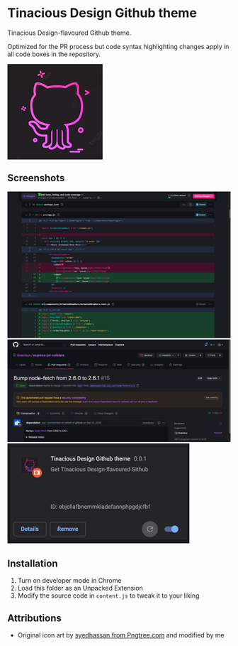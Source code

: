 # Tinacious Design Github theme

Tinacious Design-flavoured Github theme.

Optimized for the PR process but code syntax highlighting changes apply in all code boxes in the repository.

<div style="align: center">
  <img align="center" src="tinacious-github-theme-logo.png">
</div>

## Screenshots

![](screenshots/screenshot-01.png)
![](screenshots/screenshot-02.png)
![](screenshots/screenshot-03.png)

## Installation

1. Turn on developer mode in Chrome
2. Load this folder as an Unpacked Extension
3. Modify the source code in `content.js` to tweak it to your liking

## Attributions

- Original icon art by [syedhassan from Pngtree.com](https://pngtree.com/freepng/github-icon-design-vector_3648767.html) and modified by me
